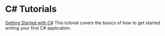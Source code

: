 # C# Tutorials

[Getting Started with C#](c-sharp-training/README.md)
This tutorial covers the basics of how to get started writing your first C# application. 